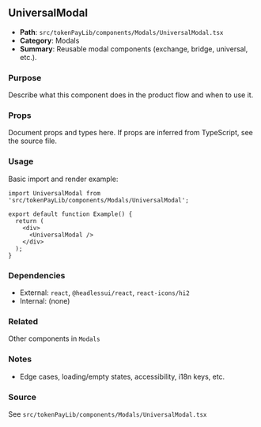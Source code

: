## UniversalModal

- **Path**: `src/tokenPayLib/components/Modals/UniversalModal.tsx`
- **Category**: Modals
- **Summary**: Reusable modal components (exchange, bridge, universal, etc.).

### Purpose
Describe what this component does in the product flow and when to use it.

### Props
Document props and types here. If props are inferred from TypeScript, see the source file.

### Usage
Basic import and render example:


```tsx
import UniversalModal from 'src/tokenPayLib/components/Modals/UniversalModal';

export default function Example() {
  return (
    <div>
      <UniversalModal />
    </div>
  );
}

```

### Dependencies
- External: `react`, `@headlessui/react`, `react-icons/hi2`
- Internal: (none)

### Related
Other components in `Modals`

### Notes
- Edge cases, loading/empty states, accessibility, i18n keys, etc.

### Source
See `src/tokenPayLib/components/Modals/UniversalModal.tsx`
